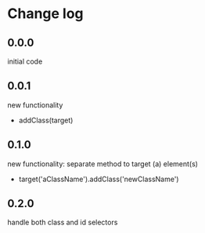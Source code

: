 # Change log

## 0.0.0
initial code

## 0.0.1
new functionality
- addClass(target)

## 0.1.0
new functionality: separate method to target (a) element(s)
- target('aClassName').addClass('newClassName')

## 0.2.0
handle both class and id selectors